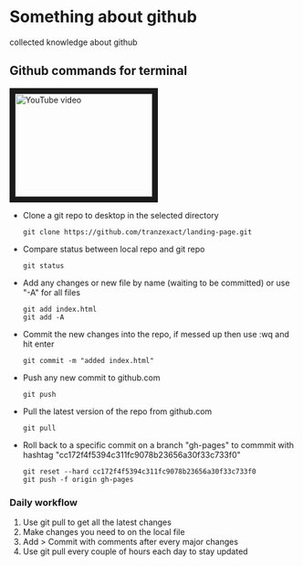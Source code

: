 # Something about github
collected knowledge about github

## Github commands for terminal

<a href="http://www.youtube.com/watch?feature=player_embedded&v=0fKg7e37bQE
" target="_blank"><img src="http://img.youtube.com/vi/0fKg7e37bQE/0.jpg" 
alt="YouTube video" width="240" height="180" border="10" /></a>

* Clone a git repo to desktop in the selected directory
  ```
  git clone https://github.com/tranzexact/landing-page.git
  ```
* Compare status between local repo and git repo
  ```
  git status
  ```
* Add any changes or new file by name (waiting to be committed) or use "-A" for all files
  ```
  git add index.html
  git add -A
  ```
* Commit the new changes into the repo, if messed up then use :wq and hit enter
  ```
  git commit -m "added index.html"
  ```
* Push any new commit to github.com
  ```
  git push
  ```
* Pull the latest version of the repo from github.com
  ```
  git pull
  ```
* Roll back to a specific commit on a branch "gh-pages" to commmit with hashtag "cc172f4f5394c311fc9078b23656a30f33c733f0"
  ```
  git reset --hard cc172f4f5394c311fc9078b23656a30f33c733f0
  git push -f origin gh-pages
  ```
### Daily workflow
1. Use git pull to get all the latest changes
2. Make changes you need to on the local file
3. Add > Commit with comments after every major changes
4. Use git pull every couple of hours each day to stay updated
